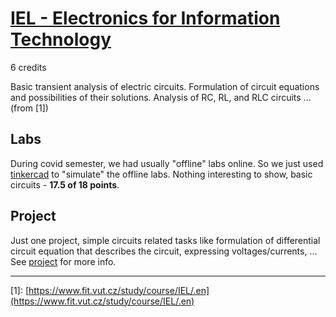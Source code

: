 # [IEL - Electronics for Information Technology](https://www.fit.vut.cz/study/course/IEL/.en)
6 credits  

Basic transient analysis of electric circuits. Formulation of circuit equations and possibilities of their solutions. 
Analysis of RC, RL, and RLC circuits ... (from \[1])


## Labs
During covid semester, we had usually "offline" labs online. So we just used [tinkercad](https://www.tinkercad.com/) to
"simulate" the offline labs. Nothing interesting to show, basic circuits - **17.5 of 18 points**.

## Project
Just one project, simple circuits related tasks like formulation of differential circuit equation that describes 
the circuit, expressing voltages/currents, ...  
See [project](project) for more info.

---
\[1]: [https://www.fit.vut.cz/study/course/IEL/.en](https://www.fit.vut.cz/study/course/IEL/.en)
